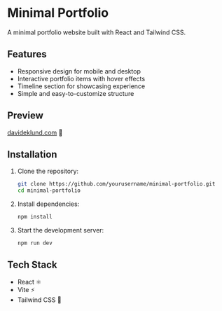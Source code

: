 # Minimal Portfolio
A minimal portfolio website built with React and Tailwind CSS.

## Features
- Responsive design for mobile and desktop
- Interactive portfolio items with hover effects
- Timeline section for showcasing experience
- Simple and easy-to-customize structure

## Preview
[davideklund.com](https://davideklund.com/) 🔗

## Installation
1. Clone the repository:
   ```sh
   git clone https://github.com/yourusername/minimal-portfolio.git
   cd minimal-portfolio
   ```
2. Install dependencies:
   ```sh
   npm install
   ```
3. Start the development server:
   ```sh
   npm run dev
   ```

## Tech Stack
- React ⚛️
- Vite ⚡
- Tailwind CSS 🎨
